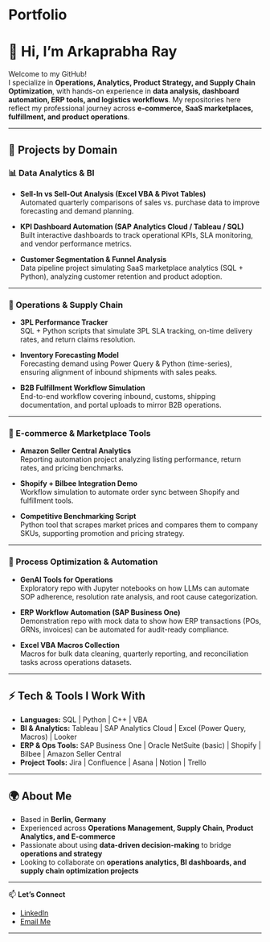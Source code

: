 # Portfolio

# 👋 Hi, I’m Arkaprabha Ray  

Welcome to my GitHub!  
I specialize in **Operations, Analytics, Product Strategy, and Supply Chain Optimization**, with hands-on experience in **data analysis, dashboard automation, ERP tools, and logistics workflows**. My repositories here reflect my professional journey across **e-commerce, SaaS marketplaces, fulfillment, and product operations**.  

---

## 🔧 Projects by Domain  

### 📊 Data Analytics & BI  
- **Sell-In vs Sell-Out Analysis (Excel VBA & Pivot Tables)**  
  Automated quarterly comparisons of sales vs. purchase data to improve forecasting and demand planning.  

- **KPI Dashboard Automation (SAP Analytics Cloud / Tableau / SQL)**  
  Built interactive dashboards to track operational KPIs, SLA monitoring, and vendor performance metrics.  

- **Customer Segmentation & Funnel Analysis**  
  Data pipeline project simulating SaaS marketplace analytics (SQL + Python), analyzing customer retention and product adoption.  

---

### 🚚 Operations & Supply Chain  
- **3PL Performance Tracker**  
  SQL + Python scripts that simulate 3PL SLA tracking, on-time delivery rates, and return claims resolution.  

- **Inventory Forecasting Model**  
  Forecasting demand using Power Query & Python (time-series), ensuring alignment of inbound shipments with sales peaks.  

- **B2B Fulfillment Workflow Simulation**  
  End-to-end workflow covering inbound, customs, shipping documentation, and portal uploads to mirror B2B operations.  

---

### 🛒 E-commerce & Marketplace Tools  
- **Amazon Seller Central Analytics**  
  Reporting automation project analyzing listing performance, return rates, and pricing benchmarks.  

- **Shopify + Bilbee Integration Demo**  
  Workflow simulation to automate order sync between Shopify and fulfillment tools.  

- **Competitive Benchmarking Script**  
  Python tool that scrapes market prices and compares them to company SKUs, supporting promotion and pricing strategy.  

---

### 🤖 Process Optimization & Automation  
- **GenAI Tools for Operations**  
  Exploratory repo with Jupyter notebooks on how LLMs can automate SOP adherence, resolution rate analysis, and root cause categorization.  

- **ERP Workflow Automation (SAP Business One)**  
  Demonstration repo with mock data to show how ERP transactions (POs, GRNs, invoices) can be automated for audit-ready compliance.  

- **Excel VBA Macros Collection**  
  Macros for bulk data cleaning, quarterly reporting, and reconciliation tasks across operations datasets.  

---

## ⚡ Tech & Tools I Work With  
- **Languages:** SQL | Python | C++ | VBA  
- **BI & Analytics:** Tableau | SAP Analytics Cloud | Excel (Power Query, Macros) | Looker  
- **ERP & Ops Tools:** SAP Business One | Oracle NetSuite (basic) | Shopify | Bilbee | Amazon Seller Central  
- **Project Tools:** Jira | Confluence | Asana | Notion | Trello  

---

## 🌍 About Me  
- Based in **Berlin, Germany**  
- Experienced across **Operations Management, Supply Chain, Product Analytics, and E-commerce**  
- Passionate about using **data-driven decision-making** to bridge **operations and strategy**  
- Looking to collaborate on **operations analytics, BI dashboards, and supply chain optimization projects**  

---

📫 **Let’s Connect**  
- [LinkedIn](https://www.linkedin.com/in/arkaprabha-ray)  
- [Email Me](mailto:your.email@example.com)  

---
